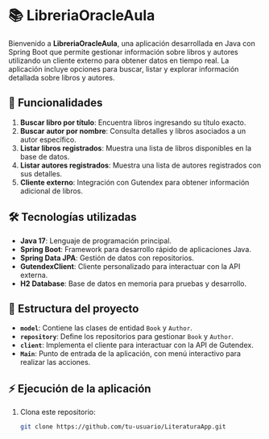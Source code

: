 # 📚 LibreriaOracleAula

Bienvenido a **LibreriaOracleAula**, una aplicación desarrollada en Java con Spring Boot que permite gestionar información sobre libros y autores utilizando un cliente externo para obtener datos en tiempo real. La aplicación incluye opciones para buscar, listar y explorar información detallada sobre libros y autores.

## 🚀 Funcionalidades

1. **Buscar libro por título**: Encuentra libros ingresando su título exacto.
2. **Buscar autor por nombre**: Consulta detalles y libros asociados a un autor específico.
3. **Listar libros registrados**: Muestra una lista de libros disponibles en la base de datos.
4. **Listar autores registrados**: Muestra una lista de autores registrados con sus detalles.
5. **Cliente externo**: Integración con Gutendex para obtener información adicional de libros.

## 🛠️ Tecnologías utilizadas

- **Java 17**: Lenguaje de programación principal.
- **Spring Boot**: Framework para desarrollo rápido de aplicaciones Java.
- **Spring Data JPA**: Gestión de datos con repositorios.
- **GutendexClient**: Cliente personalizado para interactuar con la API externa.
- **H2 Database**: Base de datos en memoria para pruebas y desarrollo.

## 📂 Estructura del proyecto

- **`model`**: Contiene las clases de entidad `Book` y `Author`.
- **`repository`**: Define los repositorios para gestionar `Book` y `Author`.
- **`client`**: Implementa el cliente para interactuar con la API de Gutendex.
- **`Main`**: Punto de entrada de la aplicación, con menú interactivo para realizar las acciones.

## ⚡ Ejecución de la aplicación

1. Clona este repositorio:
   ```bash
   git clone https://github.com/tu-usuario/LiteraturaApp.git
